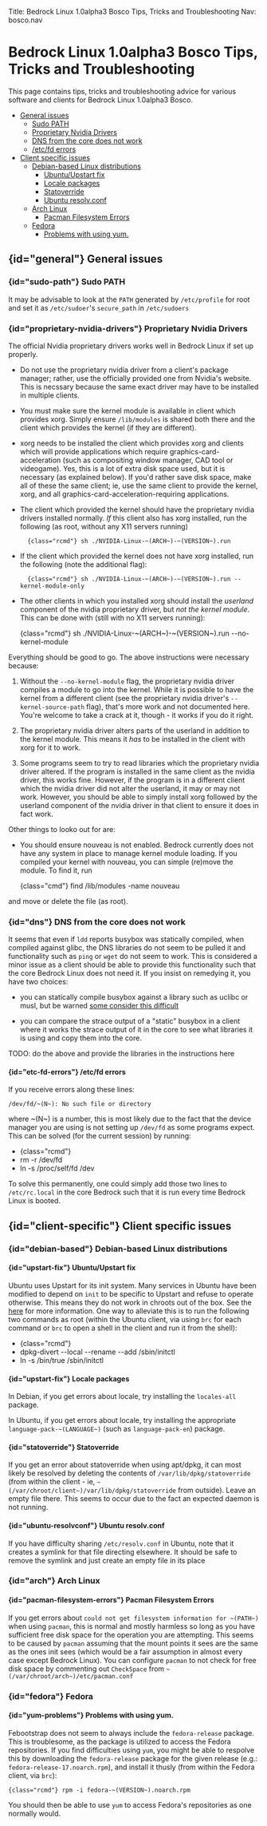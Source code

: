 Title: Bedrock Linux 1.0alpha3 Bosco Tips, Tricks and Troubleshooting
Nav: bosco.nav

Bedrock Linux 1.0alpha3 Bosco Tips, Tricks and Troubleshooting
==============================================================

This page contains tips, tricks and troubleshooting advice for various software
and clients for Bedrock Linux 1.0alpha3 Bosco.

- [General issues](#general)
	- [Sudo PATH](#sudo-path)
	- [Proprietary Nvidia Drivers](#proprietary-nvidia-drivers)
	- [DNS from the core does not work](#dns)
	- [/etc/fd errors](#etc-fd-errors)
- [Client specific issues](#client-specific)
	- [Debian-based Linux distributions](#debian-based)
		- [Ubuntu/Upstart fix](#upstart-fix)
		- [Locale packages](#upstart-fix)
		- [Statoverride](#statoverride)
		- [Ubuntu resolv.conf](#ubuntu-resolvconf)
	- [Arch Linux](#arch)
		- [Pacman Filesystem Errors](#pacman-filesystem-errors)
	- [Fedora](#fedora)
		- [Problems with using yum.](#yum-problems)



## {id="general"} General issues

### {id="sudo-path"} Sudo PATH

It may be advisable to look at the `PATH` generated by `/etc/profile` for root
and set it as `/etc/sudoer`'s `secure_path` in `/etc/sudoers`

### {id="proprietary-nvidia-drivers"} Proprietary Nvidia Drivers

The official Nvidia proprietary drivers works well in Bedrock Linux if set up
properly.

- Do not use the proprietary nvidia driver from a client's package manager;
  rather, use the officially provided one from Nvidia's website.  This is
  necssary because the same exact driver may have to be installed in multiple
  clients.

- You must make sure the kernel module is available in client which provides
  xorg.  Simply ensure `/lib/modules` is shared both there and the client which
  provides the kernel (if they are different).

- xorg needs to be installed the client which provides xorg and clients
  which will provide applications which require graphics-card-acceleration
  (such as compositing window manager, CAD tool or videogame).  Yes, this is a
  lot of extra disk space used, but it is necessary (as explained below).  If
  you'd rather save disk space, make all of these the same client; ie, use the
  same client to provide the kernel, xorg, and all
  graphics-card-acceleration-requiring applications.

- The client which provided the kernel should have the proprietary nvidia
  drivers installed normally.  *If* this client also has xorg installed, run
  the following (as root, without any X11 servers running)

		{class="rcmd"} sh ./NVIDIA-Linux-~(ARCH~)-~(VERSION~).run

- If the client which provided the kernel does not have xorg installed, run the
  following (note the additional flag):

		{class="rcmd"} sh ./NVIDIA-Linux-~(ARCH~)-~(VERSION~).run --kernel-module-only

- The other clients in which you installed xorg should install the *userland*
  component of the nvidia proprietary driver, but *not the kernel module*.  This
  can be done with (still with no X11 servers running):

	{class="rcmd"} sh ./NVIDIA-Linux-~(ARCH~)-~(VERSION~).run --no-kernel-module

Everything should be good to go.  The above instructions were necessary
because:

1. Without the `--no-kernel-module` flag, the proprietary nvidia driver
compiles a module to go into the kernel.  While it is possible to have the
kernel from a different client (see the proprietary nvidia driver's
`--kernel-source-path` flag), that's more work and not documented here.  You're
welcome to take a crack at it, though - it works if you do it right.

2. The proprietary nvidia driver alters parts of the userland in addition to
the kernel module.  This means it *has* to be installed in the client with xorg
for it to work.

3. Some programs seem to try to read libraries which the proprietary nvidia
driver altered.  If the program is installed in the same client as the nvidia
driver, this works fine.  However, if the program is in a different client
which the nvidia driver did not alter the userland, it may or may not work.
However, you should be able to simply install xorg followed by the userland
component of the nvidia driver in that client to ensure it does in fact work.

Other things to looko out for are:

- You should ensure nouveau is not enabled. Bedrock currently does not have any
system in place to manage kernel module loading. If you compiled your kernel
with nouveau, you can simple (re)move the module. To find it, run

	{class="cmd"} find /lib/modules -name nouveau

and move or delete the file (as root).

### {id="dns"} DNS from the core does not work

It seems that even if `ldd` reports busybox was statically compiled, when
compiled against glibc, the DNS libraries do not seem to be pulled it and
functionality such as `ping` or `wget` do not seem to work.  This is considered
a minor issue as a client should be able to provide this functionality such
that the core Bedrock Linux does not need it.  If you insist on remedying it,
you have two choices:

- you can statically compile busybox against a library such as uclibc or musl,
  but be warned [some consider this difficult](knownissues.html#static)

- you can compare the strace output of a "static" busybox in a client where it
works the strace output of it in the core to see what libraries it is using and
copy them into the core.

TODO: do the above and provide the libraries in the instructions here

#### {id="etc-fd-errors"} /etc/fd errors

If you receive errors along these lines:

	/dev/fd/~(N~): No such file or directory

where ~(N~) is a number, this is most likely due to the fact that the device
manager you are using is not setting up `/dev/fd` as some programs expect.
This can be solved (for the current session) by running:

- {class="rcmd"}
- rm -r /dev/fd
- ln -s /proc/self/fd /dev

To solve this permanently, one could simply add those two lines to
`/etc/rc.local` in the core Bedrock such that it is run every time Bedrock Linux
is booted.

## {id="client-specific"} Client specific issues

### {id="debian-based"} Debian-based Linux distributions

#### {id="upstart-fix"} Ubuntu/Upstart fix

Ubuntu uses Upstart for its init system. Many services in Ubuntu have been
modified to depend on `init` to be specific to Upstart and refuse to operate
otherwise. This means they do not work in chroots out of the box. See the
[here](https://bugs.launchpad.net/ubuntu/+source/upstart/+bug/430224)
for more information. One way to alleviate this is to run the following two
commands as root (within the Ubuntu client, via using `brc` for each command or
`brc` to open a shell in the client and run it from the shell):

- {class="rcmd"}
- dpkg-divert --local --rename --add /sbin/initctl
- ln -s /bin/true /sbin/initctl

#### {id="upstart-fix"} Locale packages

In Debian, if you get errors about locale, try installing the `locales-all`
package.

In Ubuntu, if you get errors about locale, try installing the appropriate
`language-pack-~(LANGUAGE~)` (such as `language-pack-en`) package.

#### {id="statoverride"} Statoverride

If you get an error about statoverride when using apt/dpkg, it can most likely
be resolved by deleting the contents of `/var/lib/dpkg/statoverride` (from
within the client - ie, `~(/var/chroot/client~)/var/lib/dpkg/statoverride` from
outside). Leave an empty file there. This seems to occur due to the fact an
expected daemon is not running.

#### {id="ubuntu-resolvconf"} Ubuntu resolv.conf

If you have difficulty sharing `/etc/resolv.conf` in Ubuntu, note that it creates
a symlink for that file directing elsewhere. It should be safe to remove the
symlink and just create an empty file in its place

### {id="arch"} Arch Linux

#### {id="pacman-filesystem-errors"} Pacman Filesystem Errors

If you get errors about `could not get filesystem information for ~(PATH~)`
when using `pacman`, this is normal and mostly harmless so long as you have
sufficient free disk space for the operation you are attempting. This seems to
be caused by `pacman` assuming that the mount points it sees are the same as the
ones init sees (which would be a fair assumption in almost every case except
Bedrock Linux). You can configure `pacman` to not check for free disk space by
commenting out `CheckSpace` from `~(/var/chroot/arch~)/etc/pacman.conf`

### {id="fedora"} Fedora

#### {id="yum-problems"} Problems with using yum.

Febootstrap does not seem to always include the `fedora-release` package. This is
troublesome, as the package is utilized to access the Fedora repositories. If you
find difficulties using `yum`, you might be able to respolve this by downloading
the `fedora-release` package for the given release (e.g.:
`fedora-release-17.noarch.rpm`), and install it thusly (from within the Fedora
client, via `brc`):

	{class="rcmd"} rpm -i fedora-~(VERSION~).noarch.rpm

You should then be able to use `yum` to access Fedora's repositories as one
normally would.
